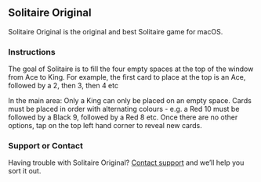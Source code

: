 ## Solitaire Original

Solitaire Original is the original and best Solitaire game for macOS.

### Instructions

The goal of Solitaire is to fill the four empty spaces at the top of the window from Ace to King. For example, the first card to place at the top is an Ace, followed by a 2, then 3, then 4 etc

In the main area:
  Only a King can only be placed on an empty space.
  Cards must be placed in order with alternating colours - e.g. a Red 10 must be followed by a Black 9, followed by a Red 8 etc.
  Once there are no other options, tap on the top left hand corner to reveal new cards.

### Support or Contact

Having trouble with Solitaire Original? [Contact support](mailto:accessibilityresources@gmail.com) and we’ll help you sort it out.
